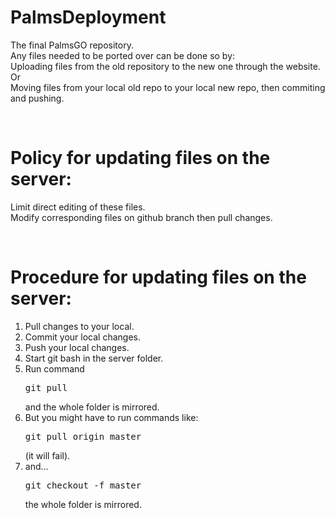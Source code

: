 # PalmsDeployment
<p>
	The final PalmsGO repository.<br />
	Any files needed to be ported over can be done so by:<br />
	Uploading files from the old repository to the new one through the website.<br />
	Or<br />
	Moving files from your local old repo to your local new repo, then commiting and pushing.
</p>
<br />

<h1>Policy for updating files on the server:</h1>
<p>
	Limit direct editing of these files.<br />
	Modify corresponding files on github branch then pull changes.
</p>
<br />

<h1>Procedure for updating files on the server:</h1>
<ol>
	<li>Pull changes to your local.</li>
	<li>Commit your local changes.</li>
	<li>Push your local changes.</li>
	<li>Start git bash in the server folder.</li>
	<li>Run command <pre>git pull</pre> and the whole folder is mirrored.</li>
	<li>But you might have to run commands like: <pre>git pull origin master</pre> (it will fail).</li>
	<li>and... <pre>git checkout -f master</pre> the whole folder is mirrored.</li>
</ol>
